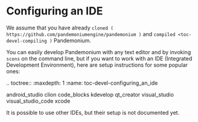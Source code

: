 Configuring an IDE
==================

We assume that you have already `cloned ( https://github.com/pandemoniumengine/pandemonium )`
and `compiled <toc-devel-compiling )` Pandemonium.

You can easily develop Pandemonium with any text editor and by invoking `scons`
on the command line, but if you want to work with an IDE (Integrated
Development Environment), here are setup instructions for some popular ones:

.. toctree::
   :maxdepth: 1
   :name: toc-devel-configuring_an_ide

   android_studio
   clion
   code_blocks
   kdevelop
   qt_creator
   visual_studio
   visual_studio_code
   xcode

It is possible to use other IDEs, but their setup is not documented yet.
